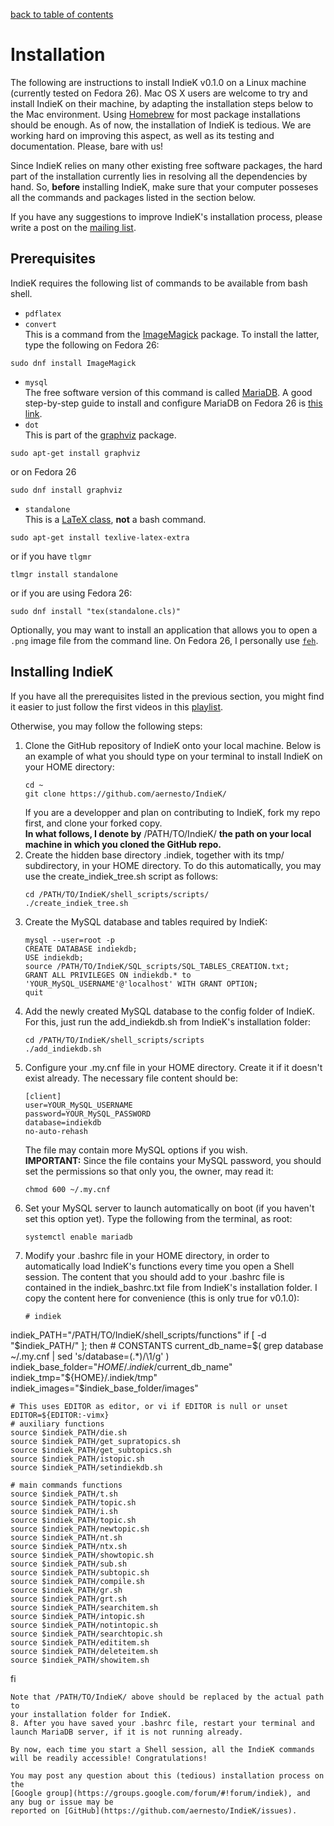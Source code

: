 [back to table of contents](/index.md)
# Installation
The following are instructions to install IndieK v0.1.0 on a Linux machine (currently tested on Fedora 26).
Mac OS X users are welcome to try and install IndieK on their machine, by adapting the installation steps below to the Mac environment. Using [Homebrew](https://brew.sh/) for most package installations should be enough.
As of now, the installation of IndieK is tedious. We are working hard on improving this aspect, as well as its testing and documentation. Please, bare with us!

Since IndieK relies on many other existing free software packages, the hard part of the installation currently lies in resolving all the dependencies by hand. So, **before** installing IndieK, make sure that your computer posseses all the commands and packages listed in the section below.

If you have any suggestions to improve IndieK's installation process, please write a post on the [mailing list](https://groups.google.com/forum/#!forum/indiek).

## Prerequisites

IndieK requires the following list of commands to be available from bash shell. 
- `pdflatex` 
- `convert`   
This is a command from the [ImageMagick](https://www.imagemagick.org/script/index.php) package. To install the latter, type the following on Fedora 26:
```
sudo dnf install ImageMagick
```
- `mysql`  
The free software version of this command is called [MariaDB](https://fedoraproject.org/wiki/MariaDB).
A good step-by-step guide to install and configure MariaDB on Fedora 26 is [this
link](https://fedoraproject.org/wiki/MariaDB).
- `dot`  
This is part of the [graphviz](http://www.graphviz.org/) package.
```
sudo apt-get install graphviz
```
or on Fedora 26  
```
sudo dnf install graphviz
```

- `standalone`   
This is a [LaTeX class](https://www.ctan.org/pkg/standalone?lang=en), **not** a bash command.
```
sudo apt-get install texlive-latex-extra
```
or if you have `tlgmr`  
```
tlmgr install standalone
```
or if you are using Fedora 26:
```
sudo dnf install "tex(standalone.cls)"
```

Optionally, you may want to install an application that allows you to open a `.png` image file from the command line.
On Fedora 26, I personally use [`feh`](https://feh.finalrewind.org/).

## Installing IndieK
If you have all the prerequisites listed in the previous section, you might find it easier to just follow the first videos in this [playlist](https://www.youtube.com/watch?v=XSA4KEFhVLk&list=PLJhmxsk-_V30bt1XSgXav3dLp0qyEegnD).

Otherwise, you may follow the following steps:  
1. Clone the GitHub repository of IndieK onto your local machine. Below is an
   example of what you should type on your terminal to install IndieK on your
   HOME directory:  
   ```  
   cd ~  
   git clone https://github.com/aernesto/IndieK/  
   ```  
   If you are a developper and plan on contributing to IndieK, fork my repo first, and clone your
   forked copy.  
   **In what follows, I denote by** /PATH/TO/IndieK/ **the path on your local
   machine in which you cloned the GitHub repo.**
2. Create the hidden base directory .indiek, together with its tmp/
   subdirectory, in your HOME directory. To do this automatically, you may use
   the create_indiek_tree.sh script as follows:  
   ```  
   cd /PATH/TO/IndieK/shell_scripts/scripts/  
   ./create_indiek_tree.sh
   ``` 
3. Create the MySQL database and tables required by IndieK:  
   ```  
   mysql --user=root -p
   CREATE DATABASE indiekdb;
   USE indiekdb;
   source /PATH/TO/IndieK/SQL_scripts/SQL_TABLES_CREATION.txt;
   GRANT ALL PRIVILEGES ON indiekdb.* to 'YOUR_MySQL_USERNAME'@'localhost' WITH GRANT OPTION;
   quit
   ```  
4. Add the newly created MySQL database to the config folder of IndieK. For
   this, just run the add_indiekdb.sh from IndieK's installation folder:  
   ```
   cd /PATH/TO/IndieK/shell_scripts/scripts
   ./add_indiekdb.sh  
   ```  
5. Configure your .my.cnf file in your HOME directory. Create it if it doesn't
   exist already. The necessary file content should be:  
   ```
   [client]
   user=YOUR_MySQL_USERNAME
   password=YOUR_MySQL_PASSWORD
   database=indiekdb
   no-auto-rehash
   ```  
   The file may contain more MySQL options if you wish.  
   **IMPORTANT:** Since the file contains your MySQL password, you should set
   the permissions so that only you, the owner, may read it:  
   ```  
   chmod 600 ~/.my.cnf
   ```  
7. Set your MySQL server to launch automatically on boot (if you haven't set
   this option yet). Type the following from the terminal, as root:  
   ```  
   systemctl enable mariadb
   ```
8. Modify your .bashrc file in your HOME directory, in order to automatically
   load IndieK's functions every time you open a Shell session. The content
   that you should add to your .bashrc file is contained in the
   indiek_bashrc.txt file from IndieK's installation folder. I copy the
   content here for convenience (this is only true for v0.1.0):
   ```  
   # indiek
indiek_PATH="/PATH/TO/IndieK/shell_scripts/functions"
if [ -d "$indiek_PATH/" ]; then
    # CONSTANTS
    current_db_name=$( grep database ~/.my.cnf | sed 's/database=\(.*\)/\1/g' )
    indiek_base_folder="${HOME}/.indiek/$current_db_name"
    indiek_tmp="${HOME}/.indiek/tmp"
    indiek_images="$indiek_base_folder/images"

    # This uses EDITOR as editor, or vi if EDITOR is null or unset
    EDITOR=${EDITOR:-vimx}
    # auxiliary functions
    source $indiek_PATH/die.sh
    source $indiek_PATH/get_supratopics.sh
    source $indiek_PATH/get_subtopics.sh
    source $indiek_PATH/istopic.sh
    source $indiek_PATH/setindiekdb.sh

    # main commands functions
    source $indiek_PATH/t.sh
    source $indiek_PATH/topic.sh
    source $indiek_PATH/i.sh
    source $indiek_PATH/topic.sh
    source $indiek_PATH/newtopic.sh
    source $indiek_PATH/nt.sh
    source $indiek_PATH/ntx.sh
    source $indiek_PATH/showtopic.sh
    source $indiek_PATH/sub.sh
    source $indiek_PATH/subtopic.sh
    source $indiek_PATH/compile.sh
    source $indiek_PATH/gr.sh
    source $indiek_PATH/grt.sh
    source $indiek_PATH/searchitem.sh
    source $indiek_PATH/intopic.sh
    source $indiek_PATH/notintopic.sh
    source $indiek_PATH/searchtopic.sh
    source $indiek_PATH/edititem.sh
    source $indiek_PATH/deleteitem.sh
    source $indiek_PATH/showitem.sh
fi
   ```  
   Note that /PATH/TO/IndieK/ above should be replaced by the actual path to
   your installation folder for IndieK.  
8. After you have saved your .bashrc file, restart your terminal and launch MariaDB server, if it is not running already. 

By now, each time you start a Shell session, all the IndieK commands will be readily accessible! Congratulations!

You may post any question about this (tedious) installation process on the
[Google group](https://groups.google.com/forum/#!forum/indiek), and any bug or issue may be
reported on [GitHub](https://github.com/aernesto/IndieK/issues).
